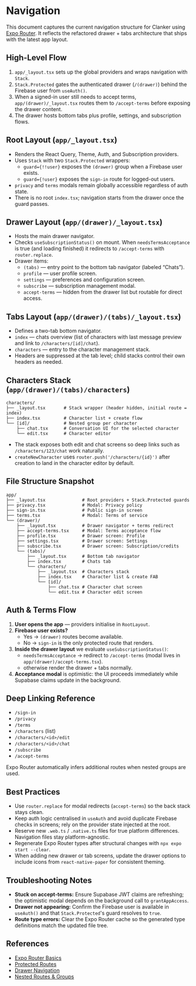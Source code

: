 # Navigation

This document captures the current navigation structure for Clanker using [Expo Router](https://docs.expo.dev/router/). It reflects the refactored drawer + tabs architecture that ships with the latest app layout.

## High-Level Flow

1. `app/_layout.tsx` sets up the global providers and wraps navigation with `Stack`.
2. `Stack.Protected` gates the authenticated drawer (`/(drawer)`) behind the Firebase user from `useAuth()`.
3. When a signed-in user still needs to accept terms, `app/(drawer)/_layout.tsx` routes them to `/accept-terms` before exposing the drawer content.
4. The drawer hosts bottom tabs plus profile, settings, and subscription flows.

## Root Layout (`app/_layout.tsx`)

- Renders the React Query, Theme, Auth, and Subscription providers.
- Uses `Stack` with two `Stack.Protected` wrappers:
  - `guard={!!user}` exposes the `(drawer)` group when a Firebase user exists.
  - `guard={!user}` exposes the `sign-in` route for logged-out users.
- `privacy` and `terms` modals remain globally accessible regardless of auth state.
- There is no root `index.tsx`; navigation starts from the drawer once the guard passes.

## Drawer Layout (`app/(drawer)/_layout.tsx`)

- Hosts the main drawer navigator.
- Checks `useSubscriptionStatus()` on mount. When `needsTermsAcceptance` is true (and loading finished) it redirects to `/accept-terms` with `router.replace`.
- Drawer items:
  - `(tabs)` — entry point to the bottom tab navigator (labeled “Chats”).
  - `profile` — user profile screen.
  - `settings` — preferences and configuration screen.
  - `subscribe` — subscription management modal.
  - `accept-terms` — hidden from the drawer list but routable for direct access.

## Tabs Layout (`app/(drawer)/(tabs)/_layout.tsx`)

- Defines a two-tab bottom navigator.
- `index` — chats overview (list of characters with last message preview and link to `/characters/[id]/chat`).
- `characters` — entry to the character management stack.
- Headers are suppressed at the tab level; child stacks control their own headers as needed.

## Characters Stack (`app/(drawer)/(tabs)/characters`)

```
characters/
├── _layout.tsx       # Stack wrapper (header hidden, initial route = index)
├── index.tsx         # Character list + create flow
└── [id]/             # Nested group per character
    ├── chat.tsx      # Conversation UI for the selected character
    └── edit.tsx      # Character editor
```

- The stack exposes both edit and chat screens so deep links such as `/characters/123/chat` work naturally.
- `createNewCharacter` uses `router.push('/characters/{id}')` after creation to land in the character editor by default.

## File Structure Snapshot

```plaintext
app/
├── _layout.tsx              # Root providers + Stack.Protected guards
├── privacy.tsx              # Modal: Privacy policy
├── sign-in.tsx              # Public sign-in screen
├── terms.tsx                # Modal: Terms of service
└── (drawer)/
    ├── _layout.tsx          # Drawer navigator + terms redirect
    ├── accept-terms.tsx     # Modal: Terms acceptance flow
    ├── profile.tsx          # Drawer screen: Profile
    ├── settings.tsx         # Drawer screen: Settings
    ├── subscribe.tsx        # Drawer screen: Subscription/credits
    └── (tabs)/
        ├── _layout.tsx      # Bottom tab navigator
        ├── index.tsx        # Chats tab
        └── characters/
            ├── _layout.tsx  # Characters stack
            ├── index.tsx    # Character list & create FAB
            └── [id]/
                ├── chat.tsx # Character chat screen
                └── edit.tsx # Character edit screen
```

## Auth & Terms Flow

1. **User opens the app** — providers initialise in `RootLayout`.
2. **Firebase user exists?**
   - Yes → `(drawer)` routes become available.
   - No → `sign-in` is the only protected route that renders.
3. **Inside the drawer layout** we evaluate `useSubscriptionStatus()`:
   - `needsTermsAcceptance` → redirect to `/accept-terms` (modal lives in `app/(drawer)/accept-terms.tsx`).
   - otherwise render the drawer + tabs normally.
4. **Acceptance modal** is optimistic: the UI proceeds immediately while Supabase claims update in the background.

## Deep Linking Reference

- `/sign-in`
- `/privacy`
- `/terms`
- `/characters` (list)
- `/characters/<id>/edit`
- `/characters/<id>/chat`
- `/subscribe`
- `/accept-terms`

Expo Router automatically infers additional routes when nested groups are used.

## Best Practices

- Use `router.replace` for modal redirects (`accept-terms`) so the back stack stays clean.
- Keep auth logic centralised in `useAuth` and avoid duplicate Firebase checks in screens; rely on the provider state injected at the root.
- Reserve new `.web.ts` / `.native.ts` files for true platform differences. Navigation files stay platform-agnostic.
- Regenerate Expo Router types after structural changes with `npx expo start --clear`.
- When adding new drawer or tab screens, update the drawer options to include icons from `react-native-paper` for consistent theming.

## Troubleshooting Notes

- **Stuck on accept-terms:** Ensure Supabase JWT claims are refreshing; the optimistic modal depends on the background call to `grantAppAccess`.
- **Drawer not appearing:** Confirm the Firebase user is available in `useAuth()` and that `Stack.Protected`'s guard resolves to `true`.
- **Route type errors:** Clear the Expo Router cache so the generated type definitions match the updated file tree.

## References

- [Expo Router Basics](https://docs.expo.dev/router/)
- [Protected Routes](https://docs.expo.dev/router/advanced/authentication/)
- [Drawer Navigation](https://docs.expo.dev/router/advanced/drawer/)
- [Nested Routes & Groups](https://docs.expo.dev/router/advanced/nesting/)
